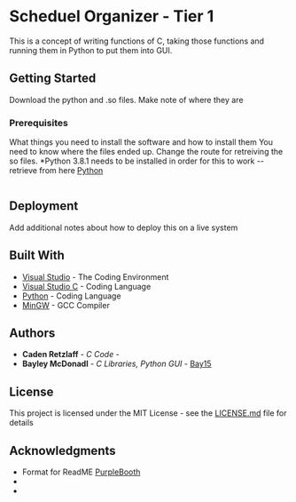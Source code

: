 # Scheduel Organizer - Tier 1

This is a concept of writing functions of C, taking those functions and running them in Python to put them into GUI. 

## Getting Started

Download the python and .so files. Make note of where they are

### Prerequisites

What things you need to install the software and how to install them
You need to know where the files ended up. Change the route for retreiving the so files.
*Python 3.8.1 needs to be installed in order for this to work -- retrieve from here [Python](https://www.python.org/)

```

```

## Deployment

Add additional notes about how to deploy this on a live system

## Built With

* [Visual Studio](https://visualstudio.microsoft.com/) - The Coding Environment 
* [Visual Studio C](https://visualstudio.microsoft.com/vs/features/cplusplus/) - Coding Language
* [Python](https://www.python.org/) - Coding Language
* [MinGW](http://www.mingw.org/wiki/Getting_Started) - GCC Compiler

## Authors

* **Caden Retzlaff** - *C Code* - 
* **Bayley McDonadl** - *C Libraries, Python GUI* - [Bay15](https://github.com/Bay15)


## License

This project is licensed under the MIT License - see the [LICENSE.md](LICENSE.md) file for details

## Acknowledgments

* Format for ReadME [PurpleBooth](https://github.com/PurpleBooth)
* 
* 

